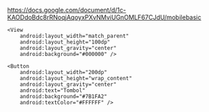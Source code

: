 https://docs.google.com/document/d/1c-KAODdoBdc8rRNoqjAqoyxPXvNMviUGnOMLF67CJdU/mobilebasic


<?xml version="1.0" encoding="utf-8"?>
<FrameLayout xmlns:android="http://schemas.android.com/apk/res/android"
    android:layout_width="match_parent"
    android:layout_height="match_parent"
    android:background="#D3D3D3">

    <View
        android:layout_width="match_parent"
        android:layout_height="100dp"
        android:layout_gravity="center"
        android:background="#000000" />

    <Button
        android:layout_width="200dp"
        android:layout_height="wrap_content"
        android:layout_gravity="center"
        android:text="Tombol"
        android:background="#7B1FA2"
        android:textColor="#FFFFFF" />

</FrameLayout>
